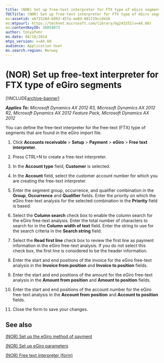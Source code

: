 ```yaml
---
title: (NOR) Set up free-text interpreter for FTX type of eGiro segments
TOCTitle: (NOR) Set up free-text interpreter for FTX type of eGiro segments
ms:assetid: eb71528d-6893-45fa-ae8d-881719ccd418
ms:mtpsurl: https://technet.microsoft.com/library/Gg243251(v=AX.60)
ms:contentKeyID: 36059873
author: tonyafehr
ms.date: 04/18/2014
mtps_version: v=AX.60
audience: Application User
ms.search.region: Norway
---
```


# (NOR) Set up free-text interpreter for FTX type of eGiro segments 


[!INCLUDE[archive-banner](includes/archive-banner.md)]


_**Applies To:** Microsoft Dynamics AX 2012 R3, Microsoft Dynamics AX 2012 R2, Microsoft Dynamics AX 2012 Feature Pack, Microsoft Dynamics AX 2012_

You can define the free-text interpreter for the free-text (FTX) type of segments that are found in the eGiro import file.

1.  Click **Accounts receivable** \> **Setup** \> **Payment** \> **eGiro** \> **Free text interpreter**.

2.  Press CTRL+N to create a free-text interpreter.

3.  In the **Account type** field, **Customer** is selected.

4.  In the **Account** field, select the customer account number for which you are creating the free-text interpreter.

5.  Enter the segment group, occurrence, and qualifier combination in the **Group**, **Occurrence** and **Qualifier** fields. Enter the priority on which the eGiro free-text analysis for the selected combination in the **Priority** field is based.

6.  Select the **Column search** check box to enable the column search for the eGiro free-text analysis. Enter the total number of characters to search for in the **Column width of text** field. Enter the string to use for the search criteria in the **Search string** field.

7.  Select the **Read first line** check box to review the first line as payment information in the eGiro free-text analysis. If you do not select this check box, the first line is considered to be the header information.

8.  Enter the start and end positions of the invoice for the eGiro free-text analysis in the **Invoice from position** and **Invoice to position** fields.

9.  Enter the start and end positions of the amount for the eGiro free-text analysis in the **Amount from position** and **Amount to position** fields.

10. Enter the start and end positions of the account number for the eGiro free-text analysis in the **Account from position** and **Account to position** fields.

11. Close the form to save your changes.

## See also

[(NOR) Set up the eGiro method of payment](nor-set-up-the-egiro-method-of-payment.md)

[(NOR) Set up eGiro parameters](nor-set-up-egiro-parameters.md)

[(NOR) Free text interpreter (form)](https://technet.microsoft.com/library/hh227597\(v=ax.60\))

  


